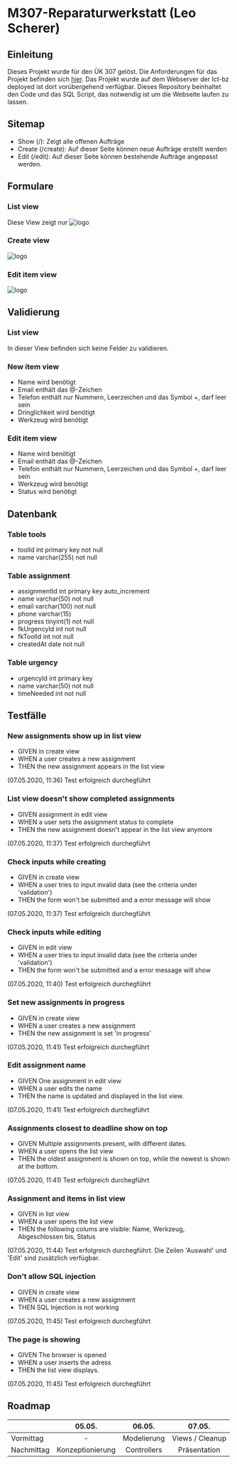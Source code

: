 # M307-Reparaturwerkstatt (Leo Scherer)

## Einleitung
Dieses Projekt wurde für den ÜK 307 gelöst. Die Anforderungen für das Projekt befinden sich [hier](https://github.com/IctBerufsbildungZentralschweiz/modul-307/tree/master/Tag%203-5%20Projektarbeit/Projekte/02%20Reparaturwerkstatt).
Das Projekt wurde auf dem Webserver der Ict-bz deployed ist dort vorübergehend verfügbar. Dieses Repository beinhaltet den Code und das SQL Script, das notwendig ist um die Webseite laufen zu lassen.

## Sitemap
* Show (/): Zeigt alle offenen Aufträge 
* Create (/create): Auf dieser Seite können neue Aufträge erstellt werden
* Edit (/edit): Auf dieser Seite können bestehende Aufträge angepasst werden.

## Formulare
### List view
Diese View zeigt nur 
![logo](assets/Show.png)

### Create view
![logo](assets/New.png)

### Edit item view
![logo](assets/Edit.png)

## Validierung
### List view
In dieser View befinden sich keine Felder zu validieren.

### New item view
* Name wird benötigt
* Email enthält das @-Zeichen
* Telefon enthält nur Nummern, Leerzeichen und das Symbol +, darf leer sein
* Dringlichkeit wird benötigt
* Werkzeug wird benötigt

### Edit item view
* Name wird benötigt
* Email enthält das @-Zeichen
* Telefon enthält nur Nummern, Leerzeichen und das Symbol +, darf leer sein
* Werkzeug wird benötigt
* Status wird benötigt

## Datenbank
### Table tools
* toolId int primary key not null
* name varchar(255) not null


### Table assignment
* assignmentId int primary key auto_increment
* name varchar(50) not null
* email varchar(100) not null
* phone varchar(15)
* progress tinyint(1) not null
* fkUrgencyId int not null
* fkToolId int not null
* createdAt date not null

### Table urgency
* urgencyId int primary key 
* name varchar(50) not null
* timeNeeded int not null

## Testfälle
### New assignments show up in list view
* GIVEN in create view
* WHEN a user creates a new assignment
* THEN the new assignment appears in the list view

(07.05.2020, 11:36) Test erfolgreich durchegführt

### List view doesn't show completed assignments
* GIVEN assignment in edit view
* WHEN a user sets the assignment status to complete
* THEN the new assignment doesn't appear in the list view anymore

(07.05.2020, 11:37) Test erfolgreich durchegführt

### Check inputs while creating
* GIVEN in create view
* WHEN a user tries to input invalid data (see the criteria under 'validation')
* THEN the form won't be submitted and a error message will show

(07.05.2020, 11:37) Test erfolgreich durchegführt

### Check inputs while editing
* GIVEN in edit view
* WHEN a user tries to input invalid data (see the criteria under 'validation')
* THEN the form won't be submitted and a error message will show

(07.05.2020, 11:40) Test erfolgreich durchegführt

### Set new assignments in progress
* GIVEN in create view
* WHEN a user creates a new assignment
* THEN the new assignment is set 'in progress'

(07.05.2020, 11:41) Test erfolgreich durchegführt

### Edit assignment name
* GIVEN One assignment in edit view
* WHEN a user edits the name
* THEN the name is updated and displayed in the list view.

(07.05.2020, 11:41) Test erfolgreich durchegführt

### Assignments closest to deadline show on top
* GIVEN Multiple assignments present, with different dates.
* WHEN a user opens the list view
* THEN the oldest assignment is shown on top, while the newest is shown at the bottom.

(07.05.2020, 11:41) Test erfolgreich durchegführt

### Assignment and items in list view
* GIVEN in list view
* WHEN a user opens the list view
* THEN the following colums are visible: Name, Werkzeug, Abgeschlossen bis, Status

(07.05.2020, 11:44) Test erfolgreich durchegführt. Die Zeilen 'Auswahl' und 'Edit' sind zusätzlich verfügbar.

### Don't allow SQL injection
* GIVEN in create view
* WHEN a user creates a new assignment
* THEN SQL Injection is not working

(07.05.2020, 11:45) Test erfolgreich durchegführt

### The page is showing
* GIVEN The browser is opened
* WHEN a user inserts the adress
* THEN the list view displays.

(07.05.2020, 11:45) Test erfolgreich durchegführt

## Roadmap
|            | 05.05.        | 06.05.        | 07.05.|
| ---------- | :-------------: |:-------------:| :-----:|
| Vormittag  | -             | Modelierung | Views / Cleanup |
| Nachmittag | Konzeptionierung | Controllers |   Präsentation |
